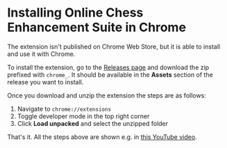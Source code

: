 # Installing Online Chess Enhancement Suite in Chrome

The extension isn't published on Chrome Web Store, but it is able to install and use it with Chrome.

To install the extension, go to the [Releases page](https://github.com/klausweiss/online-chess-enhancement-suite/releases) and download the zip prefixed with `chrome_`.
It should be available in the **Assets** section of the release you want to install.

Once you download and unzip the extension the steps are as follows:

1. Navigate to `chrome://extensions`
1. Toggle developer mode in the top right corner
1. Click **Load unpacked** and select the unzipped folder

That's it. All the steps above are shown e.g. in [this YouTube video](https://www.youtube.com/watch?v=oswjtLwCUqg).

